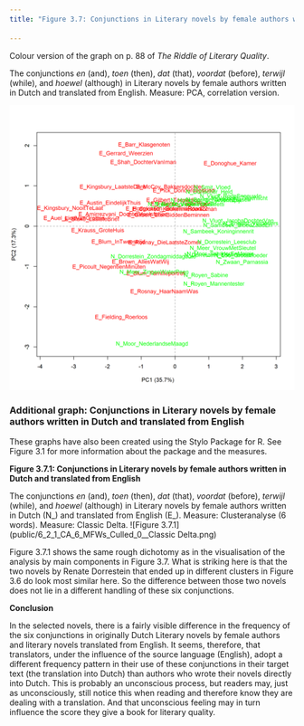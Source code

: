 ```yaml
---
title: "Figure 3.7: Conjunctions in Literary novels by female authors written in Dutch and translated from English"

---
```


Colour version of the graph on p. 88 of *The Riddle of Literary Quality*.

The conjunctions *en* (and), *toen* (then), *dat* (that), *voordat* (before), *terwijl* (while), and *hoewel* (although) in Literary novels by female authors written in Dutch and translated from English. Measure: PCA, correlation version.

![Figure 3.7](public/6_2_0_PCA_6_MFWs_Culled_0__PCA.png)

### **Additional graph: Conjunctions in Literary novels by female authors written in Dutch and translated from English**
These graphs have also been created using the Stylo Package for R. See Figure 3.1 for more information about the package and the measures.

**Figure 3.7.1: Conjunctions in Literary novels by female authors written in Dutch and translated from English**

The conjunctions *en* (and), *toen* (then), *dat* (that), *voordat* (before), *terwijl* (while), and *hoewel* (although) in Literary novels by female authors written in Dutch (N_) and translated from English (E_). Measure: Clusteranalyse (6 words). Measure: Classic Delta.
![Figure 3.7.1](public/6_2_1_CA_6_MFWs_Culled_0__Classic Delta.png)

Figure 3.7.1 shows the same rough dichotomy as in the visualisation of the analysis by main components in Figure 3.7. What is striking here is that the two novels by Renate Dorrestein that ended up in different clusters in Figure 3.6 do look most similar here. So the difference between those two novels does not lie in a different handling of these six conjunctions.

**Conclusion**

In the selected novels, there is a fairly visible difference in the frequency of the six conjunctions in originally Dutch Literary novels by female authors and literary novels translated from English. It seems, therefore, that translators, under the influence of the source language (English), adopt a different frequency pattern in their use of these conjunctions in their target text (the translation into Dutch) than authors who wrote their novels directly into Dutch. This is probably an unconscious process, but readers may, just as unconsciously, still notice this when reading and therefore know they are dealing with a translation. And that unconscious feeling may in turn influence the score they give a book for literary quality.

